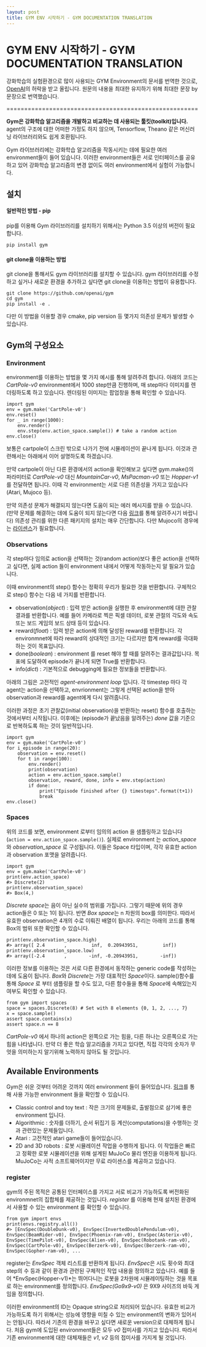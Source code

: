```yaml
---
layout: post
title: GYM ENV 시작하기 - GYM DOCUMENTATION TRANSLATION
---
```


# GYM ENV 시작하기 - GYM DOCUMENTATION TRANSLATION

강화학습의 실험환경으로 많이 사용되는 GYM Environment의 문서를 번역한 것으로, [OpenAI](<http://gym.openai.com/docs/>)의 허락을 받고 올립니다. 원문의 내용을 최대한 유지하기 위해 최대한 문장 by 문장으로 번역했습니다.

======================================================

**Gym은 강화학습 알고리즘을 개발하고 비교하는 데 사용되는 툴킷(toolkit)입니다.** agent의 구조에 대한 어떠한 가정도 하지 않으며, Tensorflow, Theano 같은 머신러닝 라이브러리와도 쉽게 호환됩니다.

Gym 라이브러리에는 강화학습 알고리즘을 작동시키는 데에 필요한 여러 environment들이 들어 있습니다. 이러한 environment들은 서로 인터페이스를 공유하고 있어 강화학습 알고리즘의 변경 없이도 여러 environment에서 실험이 가능합니다.

## 설치

#### 일반적인 방법 - pip

pip를 이용해 Gym 라이브러리를 설치하기 위해서는 Python 3.5 이상의 버전이 필요합니다.

`pip install gym`

#### git clone을 이용하는 방법

git clone을 통해서도 gym 라이브러리를 설치할 수 있습니다. gym 라이브러리를 수정하고 싶거나 새로운 환경을 추가하고 싶다면 git clone을 이용하는 방법이 유용합니다.

```
git clone https://github.com/openai/gym
cd gym
pip install -e .
```

다만 이 방법을 이용할 경우 cmake, pip version 등 몇가지 의존성 문제가 발생할 수 있습니다.

## Gym의 구성요소

### Environment

environment를 이용하는 방법을 몇 가지 예시를 통해 알려주려 합니다. 아래의 코드는 *CartPole-v0* environment에서 1000 step만큼 진행하며, 매 step마다 이미지를 렌더링하도록 하고 있습니다. 렌더링된 이미지는 팝업창을 통해 확인할 수 있습니다.

```
import gym
env = gym.make('CartPole-v0')
env.reset()
for _ in range(1000):
    env.render()
    env.step(env.action_space.sample()) # take a random action
env.close()
```

보통은 cartpole이 스크린 밖으로 나가기 전에 시뮬레이션이 끝나게 됩니다. 이것과 관련해서는 아래에서 이어 설명하도록 하겠습니다.

만약 cartpole이 아닌 다른 환경에서의 action을 확인해보고 싶다면 gym.make()의 파라미터로 *CartPole-v0* 대신 *MountainCar-v0*, *MsPacman-v0* 또는 *Hopper-v1*를 전달하면 됩니다. 이때 각 environment는 서로 다른 의존성을 가지고 있습니다(Atari, Mujoco 등).

만약 의존성 문제가 해결되지 않는다면 도움이 되는 에러 메시지를 받을 수 있습니다. (만약 문제를 해결하는 데에 도움이 되지 않는다면 다음 [링크](https://github.com/openai/gym/issues)를 통해 알려주시기 바랍니다) 의존성 관리를 위한 다른 패키지의 설치는 매우 간단합니다. 다만 Mujoco의 경우에는 [라이센스](<https://www.roboti.us/license.html>)가 필요합니다.

### Observations

각 step마다 임의로 action을 선택하는 것(random action)보다 좋은 action을 선택하고 싶다면, 실제 action 들이 environment 내에서 어떻게 작동하는지 알 필요가 있습니다.

이때 environment의 step() 함수는 정확히 우리가 필요한 것을 반환합니다. 구체적으로 step() 함수는 다음 네 가지를 반환합니다.

- observation(*object*) : 입력 받은 action을 실행한 후 environment에 대한 관찰 결과를 반환합니다. 예를 들어 카메라로 찍은 픽셀 데이터, 로봇 관절의 각도와 속도 또는 보드 게임의 보드 상태 등이 있습니다.
- reward(*float*) : 입력 받은 action에 의해 달성된 reward를 반환합니다. 각 environmnet에 따라 reward의 상대적인 크기는 다르지만 합계 reward를 극대화하는 것이 목표입니다.
- done(*boolean*) : environment 를 reset 해야 할 때를 알려주는 결과값입니다. 목표에 도달하여 episode가 끝나게 되면 True를 반환합니다.
- info(*dict*) : 기본적으로 debugging에 필요한 정보들을 반환합니다.

아래의 그림은 고전적인 *agent-environment loop* 입니다. 각 timestep 마다 각 agent는 action을 선택하고, envrionment는 그렇게 선택된 action을 받아 observation과 reward를 agent에게 다시 알려줍니다.

이러한 과정은 초기 관찰값(initial observation)을 반환하는 reset() 함수를 호출하는 것에서부터 시작됩니다. 이후에는 (episode가 끝났음을 알려주는) *done* 값을 기준으로 반복하도록 하는 것이 일반적입니다.

```
import gym
env = gym.make('CartPole-v0')
for i_episode in range(20):
    observation = env.reset()
    for t in range(100):
        env.render()
        print(observation)
        action = env.action_space.sample()
        observation, reward, done, info = env.step(action)
        if done:
            print("Episode finished after {} timesteps".format(t+1))
            break
env.close()
```

### Spaces

위의 코드를 보면, environment 로부터 임의의 action 을 샘플링하고 있습니다(`action = env.action_space.sample()`). 실제로 environment 는 *action_space*와 *observation_space* 로 구성됩니다. 이들은 Space 타입이며, 각각 유효한 action과 observation 포맷을 알려줍니다.

```
import gym
env = gym.make('CartPole-v0')
print(env.action_space)
#> Discrete(2)
print(env.observation_space)
#> Box(4,)
```

*Discrete space*는 음이 아닌 실수의 범위를 가집니다. 그렇기 때문에 위의 경우 action들은 0 또는 1이 됩니다. 반면 *Box space*는 n 차원의 box를 의미한다. 따라서 유효한 observation은 4개의 수로 이뤄진 배열이 됩니다. 우리는 아래의 코드를 통해 Box의 범위 또한 확인할 수 있습니다.

```
print(env.observation_space.high)
#> array([ 2.4       ,         inf,  0.20943951,         inf])
print(env.observation_space.low)
#> array([-2.4       ,        -inf, -0.20943951,        -inf])
```

이러한 정보를 이용하는 것은 서로 다른 환경에서 동작하는 generic code를 작성하는 데에 도움이 됩니다. *Box*와 *Discrete*는 가장 대표적인 *Space*이다. sample()함수를 통해 *Space* 로 부터 샘플링을 할 수도 있고, 다른 함수들을 통해 *Space*에 속해있는지 여부도 확인할 수 있습니다.

```
from gym import spaces
space = spaces.Discrete(8) # Set with 8 elements {0, 1, 2, ..., 7}
x = space.sample()
assert space.contains(x)
assert space.n == 8
```

*CartPole-v0* 에서 하나의 action은 왼쪽으로 가는 힘을, 다른 하나는 오른쪽으로 가는 힘을 나타냅니다. 만약 더 좋은 학습 알고리즘을 가지고 있다면, 직접 각각의 숫자가 무엇을 의미하는지 알기위해 노력하지 않아도 될 것입니다.

## Available Environments

Gym은 쉬운 것부터 어려운 것까지 여러 environment 들이 들어있습니다. [링크](http://gym.openai.com/envs/#classic_control)를 통해 사용 가능한 environment 들을 확인할 수 있습니다.

- Classic control and toy text : 작은 크기의 문제들로, 출발점으로 삼기에 좋은 environment 입니다.
- Algorithmic : 숫자를 더하기, 순서 뒤집기 등 계산(computations)을 수행하는 것과 관련있는 문제들입니다.
- Atari : 고전적인 atari game들이 들어있습니다.
- 2D and 3D robots : 로봇 시뮬레이션 작업을 수행하게 됩니다. 이 작업들은 빠르고 정확한 로봇 시뮬레이션을 위해 설계된 MuJoCo 물리 엔진을 이용하게 됩니다. MuJoCo는 사적 소프트웨어이지만 무료 라이센스를 제공하고 있습니다.

### register

gym의 주된 목적은 공통된 인터페이스를 가지고 서로 비교가 가능하도록 버전화된 environmnet의 집합체를 제공하는 것입니다. *register* 를 이용해 현재 설치된 환경에서 사용할 수 있는 environment 를 확인할 수 있습니다.

```
from gym import envs
print(envs.registry.all())
#> [EnvSpec(DoubleDunk-v0), EnvSpec(InvertedDoublePendulum-v0), EnvSpec(BeamRider-v0), EnvSpec(Phoenix-ram-v0), EnvSpec(Asterix-v0), EnvSpec(TimePilot-v0), EnvSpec(Alien-v0), EnvSpec(Robotank-ram-v0), EnvSpec(CartPole-v0), EnvSpec(Berzerk-v0), EnvSpec(Berzerk-ram-v0), EnvSpec(Gopher-ram-v0), ...
```

register는 *EnvSpec* 객체 리스트를 반환하게 됩니다. *EnvSpec*은 시도 횟수와 최대 step의 수 등과 같이 환경과 관련된 구체적인 작업 내용을 정의하고 있습니다. 예를 들어 *EnvSpec(Hopper-v1)*는 뛰어다니는 로봇을 2차원에 시뮬레이팅하는 것을 목표로 하는 environment를 정의합니다. *EnvSpec(Go9x9-v0)* 은 9X9 사이즈의 바둑 게임을 정의합니다.

이러한 environment의 ID는 Opaque string으로 처리되어 있습니다. 유효한 비교가 가능하도록 하기 위해서는 성능에 영향을 미칠 수 있는 environment의 변화가 있어서는 안됩니다. 따라서 기존의 환경을 바꾸고 싶다면 새로운 version으로 대체하게 됩니다. 처음 gym에 도입된 environment들은 모두 *v0* 접미사를 가지고 있습니다. 따라서 기존 environment에 대한 대체재들은 *v1*, *v2* 등의 접미사를 가지게 될 것입니다.
